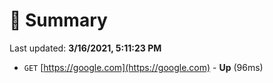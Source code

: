 # 📖 Summary
Last updated: **3/16/2021, 5:11:23 PM**

- `GET` [https://google.com](https://google.com) - **Up** (96ms)
